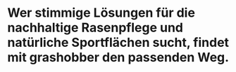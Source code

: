 # Wer stimmige Lösungen für die nachhaltige Rasenpflege und natürliche Sportflächen sucht, findet mit grashobber den passenden Weg.
